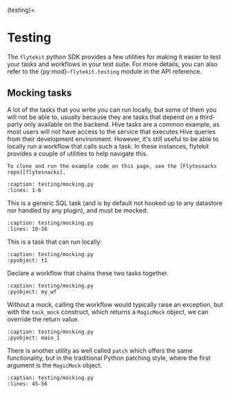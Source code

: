 (testing)=

# Testing

The `flytekit` python SDK provides a few utilities for making it easier to test
your tasks and workflows in your test suite. For more details, you can also refer
to the {py:mod}`~flytekit.testing` module in the API reference.

## Mocking tasks

A lot of the tasks that you write you can run locally, but some of them you will not be able to, usually because they are tasks that depend on a third-party only available on the backend. Hive tasks are a common example, as most users will not have access to the service that executes Hive queries from their development environment. However, it's still useful to be able to locally run a workflow that calls such a task. In these instances, flytekit provides a couple of utilities to help navigate this.

```{note}
To clone and run the example code on this page, see the [Flytesnacks repo][flytesnacks].
```

```{rli} https://raw.githubusercontent.com/flyteorg/flytesnacks/master/examples/testing/testing/mocking.py
:caption: testing/mocking.py
:lines: 1-6
```

This is a generic SQL task (and is by default not hooked up to any datastore nor handled by any plugin), and must be mocked:

```{rli} https://raw.githubusercontent.com/flyteorg/flytesnacks/master/examples/testing/testing/mocking.py
:caption: testing/mocking.py
:lines: 10-16
```

This is a task that can run locally:

```{rli} https://raw.githubusercontent.com/flyteorg/flytesnacks/master/examples/testing/testing/mocking.py
:caption: testing/mocking.py
:pyobject: t1
```

Declare a workflow that chains these two tasks together.

```{rli} https://raw.githubusercontent.com/flyteorg/flytesnacks/master/examples/testing/testing/mocking.py
:caption: testing/mocking.py
:pyobject: my_wf
```

Without a mock, calling the workflow would typically raise an exception, but with the `task_mock` construct, which returns a `MagicMock` object, we can override the return value.

```{rli} https://raw.githubusercontent.com/flyteorg/flytesnacks/master/examples/testing/testing/mocking.py
:caption: testing/mocking.py
:pyobject: main_1
```

There is another utility as well called `patch` which offers the same functionality, but in the traditional Python patching style, where the first argument is the `MagicMock` object.

```{rli} https://raw.githubusercontent.com/flyteorg/flytesnacks/master/examples/testing/testing/mocking.py
:caption: testing/mocking.py
:lines: 45-56
```

[flytesnacks]: https://github.com/flyteorg/flytesnacks/tree/master/examples/testing/
